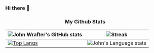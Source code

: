 ### Hi there 👋


<h3 align="center">My Github Stats</h3>

| ![John Wrafter's GitHub stats](https://github-readme-stats.vercel.app/api?username=j0hn1975&show_icons=true&theme=highcontrast) | ![Streak](https://github-readme-streak-stats.herokuapp.com/?user=j0hn1975&theme=highcontrast&hide_border=true&line_height=27&width=20) 
| --- | --- |
|[![Top Langs](https://github-readme-stats.vercel.app/api/top-langs/?username=j0hn1975&layout=compact&hide_border=true&card_width=480em&theme=yeblu)](https://github.com/j0hn1975/github-readme-stats) | ![John's Language stats](https://github-readme-stats-eight-theta.vercel.app/api/top-langs/?username=j0hn1975&layout=compact&langs_count=8&theme=yeblu&hide_border=true&line_height=27&width=20&card_width=530em) | 
